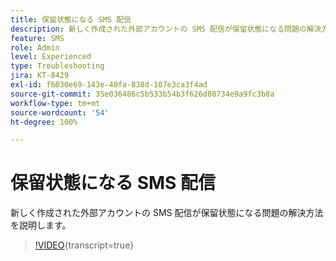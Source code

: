 ```yaml
---
title: 保留状態になる SMS 配信
description: 新しく作成された外部アカウントの SMS 配信が保留状態になる問題の解決方法を説明します。
feature: SMS
role: Admin
level: Experienced
type: Troubleshooting
jira: KT-8429
exl-id: f6030e69-143e-40fa-838d-107e3ca3f4ad
source-git-commit: 35e036486c5b533b54b3f626d88734e9a9fc3b8a
workflow-type: tm+mt
source-wordcount: '54'
ht-degree: 100%

---
```


# 保留状態になる SMS 配信

新しく作成された外部アカウントの SMS 配信が保留状態になる問題の解決方法を説明します。

>[!VIDEO](https://video.tv.adobe.com/v/335986?quality=12&learn=on){transcript=true}
